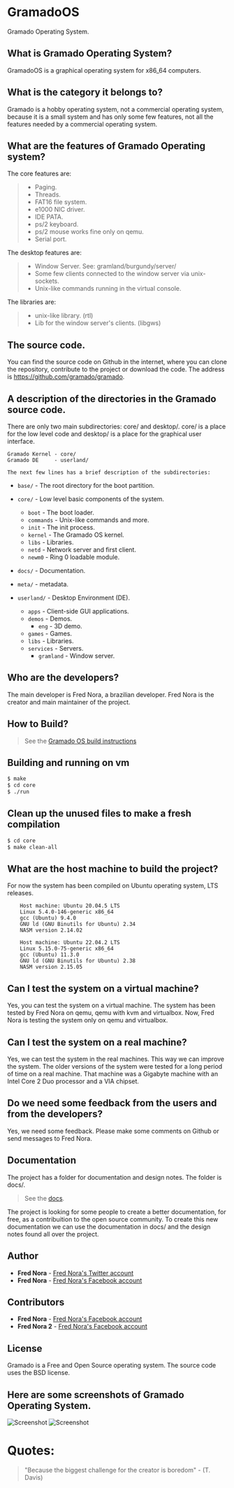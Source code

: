 # GramadoOS

Gramado Operating System.

## What is Gramado Operating System?

GramadoOS is a graphical operating system for x86_64 computers.

## What is the category it belongs to? 

Gramado is a hobby operating system, not a commercial operating system, 
because it is a small system and has only some few features, 
not all the features needed by a commercial operating system.

## What are the features of Gramado Operating system?

The core features are:

> * Paging.
> * Threads.
> * FAT16 file system.
> * e1000 NIC driver.
> * IDE PATA. 
> * ps/2 keyboard. 
> * ps/2 mouse works fine only on qemu.
> * Serial port. 

The desktop features are:

> * Window Server. See: gramland/burgundy/server/
> * Some few clients connected to the window server via unix-sockets.
> * Unix-like commands running in the virtual console.

The libraries are:

> * unix-like library. (rtl)
> * Lib for the window server's clients. (libgws)

## The source code.

You can find the source code on Github in the internet, 
where you can clone the repository, contribute to the project or
download the code. The address is https://github.com/gramado/gramado.

## A description of the directories in the Gramado source code.

There are only two main subdirectories: core/ and desktop/.
core/ is a place for the low level code and
desktop/ is a place for the graphical user interface.

    Gramado Kernel - core/
    Gramado DE     - userland/

    The next few lines has a brief description of the subdirectories:

 * `base/` - The root directory for the boot partition.

 * `core/` - Low level basic components of the system.  
   * `boot` - The boot loader.
   * `commands` - Unix-like commands and more.
   * `init` - The init process.
   * `kernel` - The Gramado OS kernel.
   * `libs` - Libraries.
   * `netd` - Network server and first client.
   * `newm0` - Ring 0 loadable module.


 * `docs/` - Documentation.

 * `meta/` - metadata.

 * `userland/` - Desktop Environment (DE).
   * `apps` - Client-side GUI applications.
   * `demos` - Demos.
     * `eng` - 3D demo.
   * `games` - Games.
   * `libs` - Libraries.
   * `services` - Servers.
     * `gramland` - Window server.

## Who are the developers?

The main developer is Fred Nora, a brazilian developer.
Fred Nora is the creator and main maintainer of the project.

## How to Build?

> See the [Gramado OS build instructions](https://github.com/gramado/gramado/blob/master/docs/build.md)

## Building and running on vm

```bash
$ make
$ cd core
$ ./run
```

## Clean up the unused files to make a fresh compilation

```bash
$ cd core
$ make clean-all
```

## What are the host machine to build the project?

For now the system has been compiled on Ubuntu operating system,
LTS releases. 

```
    Host machine: Ubuntu 20.04.5 LTS
    Linux 5.4.0-146-generic x86_64
    gcc (Ubuntu) 9.4.0 
    GNU ld (GNU Binutils for Ubuntu) 2.34
    NASM version 2.14.02
```
```
    Host machine: Ubuntu 22.04.2 LTS
    Linux 5.15.0-75-generic x86_64
    gcc (Ubuntu) 11.3.0 
    GNU ld (GNU Binutils for Ubuntu) 2.38
    NASM version 2.15.05
```

## Can I test the system on a virtual machine?

Yes, you can test the system on a virtual machine.
The system has been tested by Fred Nora on qemu, qemu with kvm and virtualbox.
Now, Fred Nora is testing the system only on qemu and virtualbox.

## Can I test the system on a real machine?

Yes, we can test the system in the real machines. 
This way we can improve the system. 
The older versions of the system were tested for a long period of time 
on a real machine. That machine was a Gigabyte machine 
with an Intel Core 2 Duo processor and a VIA chipset.

## Do we need some feedback from the users and from the developers?

Yes, we need some feedback. 
Please make some comments on Github or send messages to Fred Nora.

## Documentation

The project has a folder for documentation and design notes. 
The folder is docs/.

> See the [docs](https://github.com/gramado/gramado/tree/master/docs).

The project is looking for some people to create a better documentation, for free, 
as a contribuition to the open source community. To create this new documentation 
we can use the documentation in docs/ and the design notes 
found all over the project.

## Author

* **Fred Nora** - [Fred Nora's Twitter account](https://twitter.com/frednora)
* **Fred Nora** - [Fred Nora's Facebook account](https://facebook.com/frednora)

## Contributors

* **Fred Nora** - [Fred Nora's Facebook account](https://facebook.com/frednora)
* **Fred Nora 2** - [Fred Nora's Facebook account](https://facebook.com/frednora)

## License

Gramado is a Free and Open Source operating system.
The source code uses the BSD license.

## Here are some screenshots of Gramado Operating System.

![Screenshot](https://raw.githubusercontent.com/frednora/screenshots/main/gramado-7.png)
![Screenshot](https://raw.githubusercontent.com/frednora/screenshots/main/gramado-3.png)


# Quotes:
> "Because the biggest challenge for the creator is boredom" - (T. Davis)


